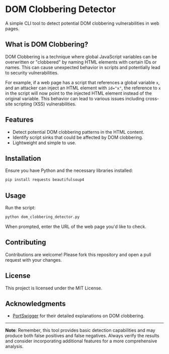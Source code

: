 # DOM Clobbering Detector

A simple CLI tool to detect potential DOM clobbering vulnerabilities in web pages.

## What is DOM Clobbering?

DOM Clobbering is a technique where global JavaScript variables can be overwritten or "clobbered" by naming HTML elements with certain IDs or names. This can cause unexpected behavior in scripts and potentially lead to security vulnerabilities.

For example, if a web page has a script that references a global variable `x`, and an attacker can inject an HTML element with `id="x"`, the reference to `x` in the script will now point to the injected HTML element instead of the original variable. This behavior can lead to various issues including cross-site scripting (XSS) vulnerabilities.

## Features

- Detect potential DOM clobbering patterns in the HTML content.
- Identify script sinks that could be affected by DOM clobbering.
- Lightweight and simple to use.

## Installation

Ensure you have Python and the necessary libraries installed:

```bash
pip install requests beautifulsoup4
```

## Usage

Run the script:

```bash
python dom_clobbering_detector.py
```

When prompted, enter the URL of the web page you'd like to check.

## Contributing

Contributions are welcome! Please fork this repository and open a pull request with your changes.

## License

This project is licensed under the MIT License.

## Acknowledgments

- [PortSwigger](https://portswigger.net/web-security/dom-based/dom-clobbering) for their detailed explanations on DOM clobbering.

---

**Note**: Remember, this tool provides basic detection capabilities and may produce both false positives and false negatives. Always verify the results and consider incorporating additional features for a more comprehensive analysis.
